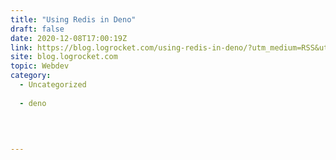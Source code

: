 ```yaml
---
title: "Using Redis in Deno"
draft: false
date: 2020-12-08T17:00:19Z
link: https://blog.logrocket.com/using-redis-in-deno/?utm_medium=RSS&utm_source=hune
site: blog.logrocket.com
topic: Webdev
category:
  - Uncategorized
  
  - deno
  
   
  

---
```

